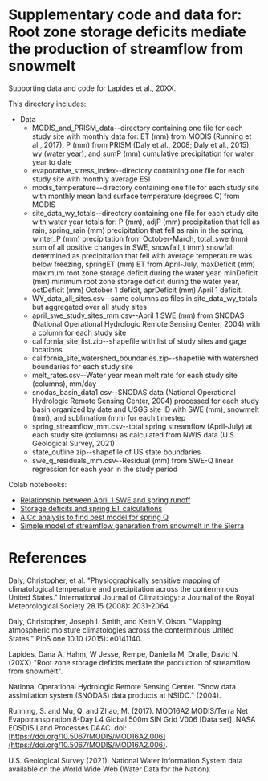 # Supplementary code and data for: Root zone storage deficits mediate the production of streamflow from snowmelt
Supporting data and code for Lapides et al., 20XX.

This directory includes:
* Data
    * MODIS_and_PRISM_data--directory containing one file for each study site with monthly data for: ET (mm) from MODIS (Running et al., 2017), P (mm) from PRISM (Daly et al., 2008; Daly et al., 2015), wy (water year), and sumP (mm) cumulative precipitation for water year to date
    * evaporative_stress_index--directory containing one file for each study site with monthly average ESI
    * modis_temperature--directory containing one file for each study site with monthly mean land surface temperature (degrees C) from MODIS
    * site_data_wy_totals--directory containing one file for each study site with water year totals for: P (mm), adjP (mm) precipitation that fell as rain, spring_rain (mm) precipitation that fell as rain in the spring, winter_P (mm) precipitation from October-March, total_swe (mm) sum of all positive changes in SWE, snowfall_t (mm) snowfall determined as precipitation that fell with average temperature was below freezing, springET (mm) ET from April-July, maxDeficit (mm) maximum root zone storage deficit during the water year, minDeficit (mm) minimum root zone storage deficit during the water year, octDeficit (mm) October 1 deficit, aprDeficit (mm) April 1 deficit.
    * WY_data_all_sites.csv--same columns as files in site_data_wy_totals but aggregated over all study sites
    * april_swe_study_sites_mm.csv--April 1 SWE (mm) from SNODAS (National Operational Hydrologic Remote Sensing Center, 2004) with a column for each study site
    * california_site_list.zip--shapefile with list of study sites and gage locations
    * california_site_watershed_boundaries.zip--shapefile with watershed boundaries for each study site
    * melt_rates.csv--Water year mean melt rate for each study site (columns), mm/day
    * snodas_basin_data1.csv--SNODAS data (National Operational Hydrologic Remote Sensing Center, 2004) processed for each study basin organized by date and USGS site ID with SWE (mm), snowmelt (mm), and sublimation (mm) for each timestep
    * spring_streamflow_mm.csv--total spring streamflow (April-July) at each study site (columns) as calculated from NWIS data (U.S. Geological Survey, 2021)
    * state_outline.zip--shapefile of US state boundaries
    * swe_q_residuals_mm.csv--Residual (mm) from SWE-Q linear regression for each year in the study period

Colab notebooks:

* [Relationship between April 1 SWE and spring runoff](https://colab.research.google.com/drive/1tv8kbIe9EY3vFdAQzbJTfE7RmDpM9uQG?usp=sharing)
* [Storage deficits and spring ET calculations](https://colab.research.google.com/drive/1hq-qqlIR_LuEyZ5s5RPddnqDLBo4M309?usp=sharing)
* [AICc analysis to find best model for spring Q](https://colab.research.google.com/drive/1jPtdcESsGPfB2H6MC-W7metpiFSqe799?usp=sharing)
* [Simple model of streamflow generation from snowmelt in the Sierra](https://colab.research.google.com/drive/197Hglpe3kkThdblSFz-9U9h63IvdQzE9?usp=sharing)

# References
Daly, Christopher, et al. "Physiographically sensitive mapping of climatological temperature and precipitation across the conterminous United States." International Journal of Climatology: a Journal of the Royal Meteorological Society 28.15 (2008): 2031-2064.

Daly, Christopher, Joseph I. Smith, and Keith V. Olson. "Mapping atmospheric moisture climatologies across the conterminous United States." PloS one 10.10 (2015): e0141140.

Lapides, Dana A, Hahm, W Jesse, Rempe, Daniella M, Dralle, David N. (20XX) "Root zone storage deficits mediate the production of streamflow from snowmelt".

National Operational Hydrologic Remote Sensing Center. "Snow data assimilation system (SNODAS) data products at NSIDC." (2004).

Running, S. and Mu, Q. and Zhao, M. (2017). MOD16A2 MODIS/Terra Net Evapotranspiration 8-Day L4 Global 500m SIN Grid V006 [Data set]. NASA EOSDIS Land Processes DAAC. doi: [https://doi.org/10.5067/MODIS/MOD16A2.006](https://doi.org/10.5067/MODIS/MOD16A2.006).

U.S. Geological Survey (2021). National Water Information System data available on the World Wide Web (Water Data for the Nation).
